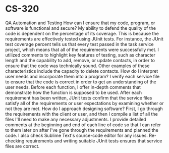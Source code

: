 # CS-320
QA Automation and Testing
How can I ensure that my code, program, or software is functional and secure?
My ability to defend the quality of the code is dependent on the percentage of its coverage. This is because the requirements are effectively tested using JUnit tests. For instance, the JUnit test coverage percent tells us that every test passed in the task service project, which means that all of the requirements were successfully met. I utilized comments to highlight key features of testing, such as character length and the capability to add, remove, or update contacts, in order to ensure that the code was technically sound. Other examples of these characteristics include the capacity to delete contacts.
How do I interpret user needs and incorporate them into a program?
I verify each service file to ensure that the code is correct in order to get an understanding of the user needs. Before each function, I offer in-depth comments that demonstrate how the function is supposed to be used. After each requirement has been written, JUnit tests confirm that the service files satisfy all of the requirements or user expectations by examining whether or not they are met.
How do I approach designing software?
First, I go through the requirements with the client or user, and then I compile a list of all the files I'll need to make any necessary adjustments. I provide detailed comments at the beginning and end of each line of code so that I can refer to them later on after I've gone through the requirements and planned the code. I also check Sublime Text's source-code editor for any issues. Re-checking requirements and writing suitable JUnit tests ensures that service files are correct.
